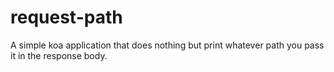 request-path
============

A simple koa application that does nothing but print whatever path you pass it in the response body.
